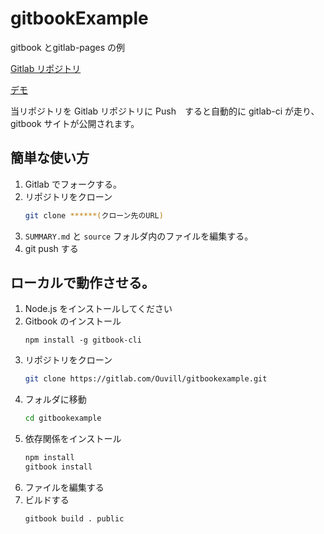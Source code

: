 # gitbookExample

gitbook とgitlab-pages の例

[Gitlab リポジトリ](https://gitlab.com/Ouvill/gitbookexample)

[デモ](https://ouvill.gitlab.io/gitbookexample)

当リポジトリを Gitlab リポジトリに Push　すると自動的に gitlab-ci が走り、gitbook サイトが公開されます。

## 簡単な使い方

 1. Gitlab でフォークする。
 1. リポジトリをクローン
    ``` sh
    git clone ******(クローン先のURL)
    ```
 1. `SUMMARY.md` と `source` フォルダ内のファイルを編集する。
 1. git push する

## ローカルで動作させる。

 1. Node.js をインストールしてください
 1. Gitbook のインストール
    ```
    npm install -g gitbook-cli
    ```
 1. リポジトリをクローン
    ``` sh
    git clone https://gitlab.com/Ouvill/gitbookexample.git
    ```
 1. フォルダに移動
    ``` sh
    cd gitbookexample
    ```
1. 依存関係をインストール
    ``` sh
    npm install
    gitbook install
    ```
1. ファイルを編集する
1. ビルドする
    ```sh
    gitbook build . public
    ```
